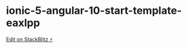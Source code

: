 # ionic-5-angular-10-start-template-eaxlpp

[Edit on StackBlitz ⚡️](https://stackblitz.com/edit/ionic-5-angular-10-start-template-eaxlpp)